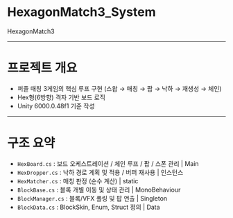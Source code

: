 # HexagonMatch3_System
HexagonMatch3

--------------------------------------------------

# 프로젝트 개요
- 퍼즐 매칭 3게임의 핵심 루프 구현 (스왑 → 매칭 → 팝 → 낙하 → 재생성 → 체인)
- Hex형(6방향) 격자 기반 보드 로직
- Unity 6000.0.48f1 기준 작성

--------------------------------------------------

# 구조 요약
- `HexBoard.cs`     : 보드 오케스트레이션 / 체인 루프 / 팝 / 스폰 관리 | Main
- `HexDropper.cs`   : 낙하 경로 계획 및 적용 / 버퍼 재사용 | 인스턴스
- `HexMatcher.cs`   : 매칭 판정 (순수 계산) | static
- `BlockBase.cs`    : 블록 개별 이동 및 상태 관리 | MonoBehaviour
- `BlockManager.cs` : 블록/VFX 풀링 및 팝 연출 | Singleton
- `BlockData.cs`    : BlockSkin, Enum, Struct 정의 | Data
